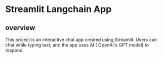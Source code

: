 # Streamlit Langchain App

## overview
This project is an interactive chat app created using Streamlit. Users can chat while typing text, and the app uses AI ( OpenAI's GPT model) to respond.
